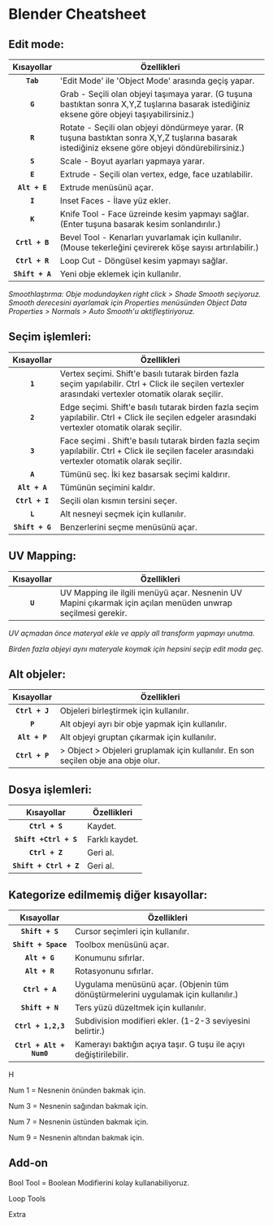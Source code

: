 # Blender Cheatsheet
## Edit mode:
| Kısayollar | Özellikleri |
| :---: | --- |
| **`Tab`** | 'Edit Mode' ile 'Object Mode' arasında geçiş yapar.|
| **`G`** | Grab - Seçili olan objeyi taşımaya yarar. (G tuşuna bastıktan sonra X,Y,Z tuşlarına basarak istediğiniz eksene göre objeyi taşıyabilirsiniz.) |
| **`R`** | Rotate - Seçili olan objeyi döndürmeye yarar. (R tuşuna bastıktan sonra X,Y,Z tuşlarına basarak istediğiniz eksene göre objeyi döndürebilirsiniz.) |
| **`S`** | Scale - Boyut ayarları yapmaya yarar. |
| **`E`** | Extrude - Seçili olan vertex, edge, face uzatılabilir.|
| **`Alt + E`** | Extrude menüsünü açar. |
| **`I`** | Inset Faces - İlave yüz ekler. |
| **`K`** | Knife Tool - Face üzreinde kesim yapmayı sağlar. (Enter tuşuna basarak kesim sonlandırılır.) |
| **`Crtl + B`** | Bevel Tool - Kenarları yuvarlamak için kullanılır. (Mouse tekerleğini çevirerek köşe sayısı artırılabilir.) |
| **`Ctrl + R`** | Loop Cut - Döngüsel kesim yapmayı sağlar. |
| **`Shift + A`** | Yeni obje eklemek için kullanılır. |

*Smoothlaştırma: Obje modundayken right click > Shade Smooth seçiyoruz. Smooth derecesini ayarlamak için Properties menüsünden Object Data Properties > Normals > Auto Smooth'u aktifleştiriyoruz.*

## Seçim işlemleri:

| Kısayollar | Özellikleri |
| :---: | --- |
| **`1`** | Vertex seçimi. Shift'e basılı tutarak birden fazla seçim yapılabilir. Ctrl + Click ile seçilen vertexler arasındaki vertexler otomatik olarak seçilir. |
| **`2`** | Edge seçimi. Shift'e basılı tutarak birden fazla seçim yapılabilir. Ctrl + Click ile seçilen edgeler arasındaki vertexler otomatik olarak seçilir. |
| **`3`** | Face seçimi . Shift'e basılı tutarak birden fazla seçim yapılabilir. Ctrl + Click ile seçilen faceler arasındaki vertexler otomatik olarak seçilir. |
| **`A`** | Tümünü seç. İki kez basarsak seçimi kaldırır. |
| **`Alt + A`** | Tümünün seçimini kaldır. |
| **`Ctrl + I`** | Seçili olan kısmın tersini seçer. |
| **`L`** | Alt nesneyi seçmek için kullanılır. |
| **`Shift + G`** | Benzerlerini seçme menüsünü açar. |

## UV Mapping: 

| Kısayollar | Özellikleri |
| :---: | --- |
| **`U`** | UV Mapping ile ilgili menüyü açar. Nesnenin UV Mapini çıkarmak için açılan menüden unwrap seçilmesi gerekir.|

*UV açmadan önce materyal ekle ve apply all transform yapmayı unutma.*

*Birden fazla objeyi aynı materyale koymak için hepsini seçip edit moda geç.*

## Alt objeler: 
| Kısayollar | Özellikleri |
| :---: | --- |
| **`Ctrl + J`** | Objeleri birleştirmek için kullanılır. |
| **`P`** | Alt objeyi ayrı bir obje yapmak için kullanılır. |
| **`Alt + P`** | Alt objeyi gruptan çıkarmak için kullanılır. |
| **`Ctrl + P`** |  > Object > Objeleri gruplamak için kullanılır. En son seçilen obje ana obje olur. |

## Dosya işlemleri:

| Kısayollar | Özellikleri |
| :---: | --- |
| **`Ctrl + S`** | Kaydet. |
| **`Shift +Ctrl + S`** | Farklı kaydet. |
| **`Ctrl + Z`** | Geri al. |
| **`Shift + Ctrl + Z`** | Geri al. |

## Kategorize edilmemiş diğer kısayollar: 

| Kısayollar | Özellikleri |
| :---: | --- |
| **`Shift + S`** | Cursor seçimleri için kullanılır. |
| **`Shift + Space`** | Toolbox menüsünü açar. |
| **`Alt + G`** | Konumunu sıfırlar. |
| **`Alt + R`** | Rotasyonunu sıfırlar. |
| **`Ctrl + A`** | Uygulama menüsünü açar. (Objenin tüm dönüştürmelerini uygulamak için kullanılır.) |
| **`Shift + N`** | Ters yüzü düzeltmek için kullanılır. |
| **`Ctrl + 1,2,3`** | Subdivision modifieri ekler. (1-2-3 seviyesini belirtir.) |
| **`Ctrl + Alt + Num0`** | Kamerayı baktığın açıya taşır. G tuşu ile açıyı değiştirilebilir. |


 
H

Num 1         = Nesnenin önünden bakmak için.

Num 3         = Nesnenin sağından bakmak için.

Num 7         = Nesnenin üstünden bakmak için. 

Num 9         = Nesnenin altından bakmak için.	

## Add-on 

Bool Tool     = Boolean Modifierini kolay kullanabiliyoruz.

Loop Tools

Extra

